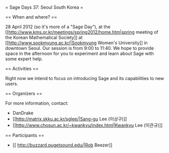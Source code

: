 = Sage Days 37: Seoul South Korea =

== When and where? ==

28 April 2012 (so it's more of a "Sage Day"), at the [[http://www.kms.or.kr/meetings/spring2012/home.htm|spring meeting of the Korean Mathematical Society]] at [[http://www.sookmyung.ac.kr/|Sookmyung Women's University]] in downtown Seoul. Our session is from 9:00 to 11:40. We hope to provide space in the afternoon for you to experiment and learn about Sage with some expert help.

== Activities ==

Right now we intend to focus on introducing Sage and its capabilities to new users.

== Organizers ==

For more information, contact:

  * DanDrake
  * [[http://matrix.skku.ac.kr/sglee/|Sang-gu Lee (이상구)]]
  * [[http://www.chosun.ac.kr/~kwankyu/index.html|Kwankyu Lee (이관규)]]

== Participants ==

  * [[ http://buzzard.pugetsound.edu/|Rob Beezer]]
